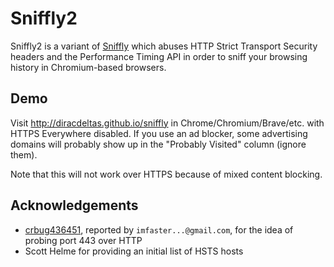 # Sniffly2

Sniffly2 is a variant of [Sniffly](http://github.com/diracdeltas/sniffly)
which abuses HTTP Strict Transport Security headers and the Performance Timing
API in order to sniff your browsing history in Chromium-based browsers.

## Demo

Visit http://diracdeltas.github.io/sniffly in Chrome/Chromium/Brave/etc. with HTTPS
Everywhere disabled. If you use an ad blocker, some advertising domains
will probably show up in the "Probably Visited" column (ignore them).

Note that this will not work over HTTPS because of mixed content blocking.

## Acknowledgements

* [crbug436451](https://bugs.chromium.org/p/chromium/issues/detail?id=436451), reported by `imfaster...@gmail.com`, for the idea of probing port 443 over HTTP
* Scott Helme for providing an initial list of HSTS hosts

